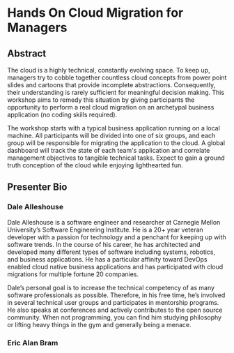 # Hands On Cloud Migration for Managers

## Abstract
The cloud is a highly technical, constantly evolving space. To keep up, managers
try to cobble together countless cloud concepts from power point slides and
cartoons that provide incomplete abstractions. Consequently, their understanding
is rarely sufficient for meaningful decision making. This workshop aims to
remedy this situation by giving participants the opportunity to perform a real
cloud migration on an archetypal business application (no coding skills
required).

The workshop starts with a typical business application running on a local
machine. All participants will be divided into one of six groups, and each group
will be responsible for migrating the application to the cloud. A global
dashboard will track the state of each team's application and correlate
management objectives to tangible technical tasks. Expect to gain a ground truth
conception of the cloud while enjoying lighthearted fun.

## Presenter Bio
### Dale Alleshouse
Dale Alleshouse is a software engineer and researcher at Carnegie Mellon
University’s Software Engineering Institute. He is a 20+ year veteran developer
with a passion for technology and a penchant for keeping up with software
trends. In the course of his career, he has architected and developed many
different types of software including systems, robotics, and business
applications. He has a particular affinity toward DevOps enabled cloud native
business applications and has participated with cloud migrations for multiple
fortune 20 companies.

Dale’s personal goal is to increase the technical competency of as many software
professionals as possible. Therefore, in his free time, he’s involved in several
technical user groups and participates in mentorship programs. He also speaks at
conferences and actively contributes to the open source community. When not
programming, you can find him studying philosophy or lifting heavy things in the
gym and generally being a menace.

### Eric Alan Bram
<INSERT YOUR BIO HERE>

